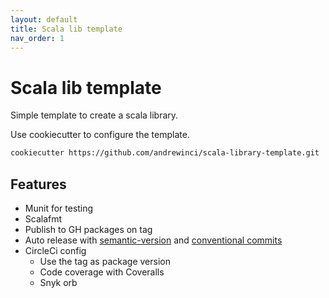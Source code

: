```yaml
---
layout: default
title: Scala lib template
nav_order: 1
---
```

# Scala lib template

Simple template to create a scala library.

Use cookiecutter to configure the template.

```bash
cookiecutter https://github.com/andrewinci/scala-library-template.git
```

## Features

- Munit for testing
- Scalafmt
- Publish to GH packages on tag
- Auto release with [semantic-version](https://github.com/conventional-changelog/standard-version) and [conventional commits](https://www.conventionalcommits.org/en/v1.0.0/)
- CircleCi config
    - Use the tag as package version
    - Code coverage with Coveralls
    - Snyk orb